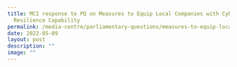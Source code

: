 ```yaml
---
title: MCI response to PQ on Measures to Equip Local Companies with Cyber
  Resilience Capability
permalink: /media-centre/parliamentary-questions/measures-to-equip-local-companies-with-capabilities/
date: 2022-05-09
layout: post
description: ""
image: ""
---
```

